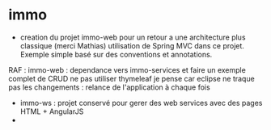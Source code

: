 # immo
- creation du projet immo-web pour un retour a une architecture plus classique (merci Mathias)
utilisation de Spring MVC dans ce projet.
Exemple simple basé sur des conventions et annotations.


RAF :
immo-web : 
    dependance vers immo-services et faire un exemple complet de CRUD
    ne pas utiliser thymeleaf je pense car eclipse ne traque pas les changements : relance de l'application à chaque fois

- immo-ws : projet conservé pour gerer des web services avec des pages HTML + AngularJS
- 
